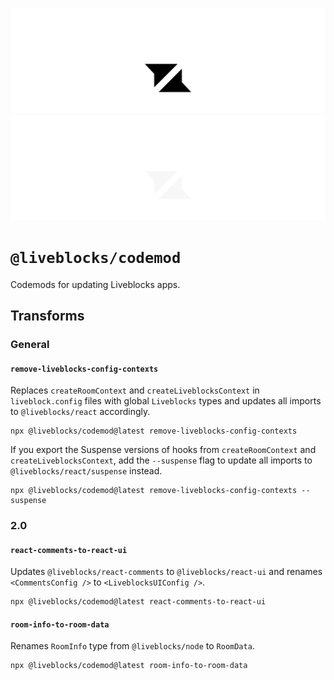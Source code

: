 <p align="center">
  <a href="https://liveblocks.io#gh-light-mode-only">
    <img src="https://raw.githubusercontent.com/liveblocks/liveblocks/main/.github/assets/header-light.svg" alt="Liveblocks" />
  </a>
  <a href="https://liveblocks.io#gh-dark-mode-only">
    <img src="https://raw.githubusercontent.com/liveblocks/liveblocks/main/.github/assets/header-dark.svg" alt="Liveblocks" />
  </a>
</p>

# `@liveblocks/codemod`

Codemods for updating Liveblocks apps.

## Transforms

### General

#### `remove-liveblocks-config-contexts`

Replaces `createRoomContext` and `createLiveblocksContext` in `liveblock.config`
files with global `Liveblocks` types and updates all imports to
`@liveblocks/react` accordingly.

```shell
npx @liveblocks/codemod@latest remove-liveblocks-config-contexts
```

If you export the Suspense versions of hooks from `createRoomContext` and
`createLiveblocksContext`, add the `--suspense` flag to update all imports to
`@liveblocks/react/suspense` instead.

```shell
npx @liveblocks/codemod@latest remove-liveblocks-config-contexts --suspense
```

### 2.0

#### `react-comments-to-react-ui`

Updates `@liveblocks/react-comments` to `@liveblocks/react-ui` and renames
`<CommentsConfig />` to `<LiveblocksUIConfig />`.

```shell
npx @liveblocks/codemod@latest react-comments-to-react-ui
```

#### `room-info-to-room-data`

Renames `RoomInfo` type from `@liveblocks/node` to `RoomData`.

```shell
npx @liveblocks/codemod@latest room-info-to-room-data
```
